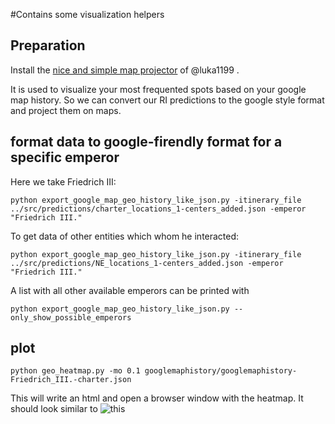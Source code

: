 #Contains some visualization helpers

## Preparation

Install the [nice and simple map projector](https://github.com/luka1199/geo-heatmap) of @luka1199 .

It is used to visualize your most frequented spots based on your google map history. So we can convert our RI predictions to the google style format and project them on maps.

## format data to google-firendly format for a specific emperor

Here we take Friedrich III:

```
python export_google_map_geo_history_like_json.py -itinerary_file ../src/predictions/charter_locations_1-centers_added.json -emperor "Friedrich III."
```

To get data of other entities which whom he interacted:

```
python export_google_map_geo_history_like_json.py -itinerary_file ../src/predictions/NE_locations_1-centers_added.json -emperor "Friedrich III."
```

A list with all other available emperors can be printed with

```
python export_google_map_geo_history_like_json.py --only_show_possible_emperors

```

## plot

```
python geo_heatmap.py -mo 0.1 googlemaphistory/googlemaphistory-Friedrich_III.-charter.json
```

This will write an html and open a browser window with the heatmap. It should look similar to ![this](example_img/example_fr3.png)


